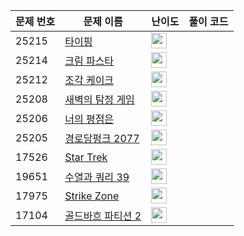 | 문제 번호 | 문제 이름 | 난이도 | 풀이 코드 |
| --- | --- | --- | --- |
| 25215 | [타이핑](https://www.acmicpc.net/problem/25215) | <img height="25px" width="25px=" src="https://static.solved.ac/tier_small/8.svg"/> |  |
| 25214 | [크림 파스타](https://www.acmicpc.net/problem/25214) | <img height="25px" width="25px=" src="https://static.solved.ac/tier_small/7.svg"/> |  |
| 25212 | [조각 케이크](https://www.acmicpc.net/problem/25212) | <img height="25px" width="25px=" src="https://static.solved.ac/tier_small/10.svg"/> |  |
| 25208 | [새벽의 탐정 게임](https://www.acmicpc.net/problem/25208) | <img height="25px" width="25px=" src="https://static.solved.ac/tier_small/0.svg"/> |  |
| 25206 | [너의 평점은](https://www.acmicpc.net/problem/25206) | <img height="25px" width="25px=" src="https://static.solved.ac/tier_small/7.svg"/> |  |
| 25205 | [경로당펑크 2077](https://www.acmicpc.net/problem/25205) | <img height="25px" width="25px=" src="https://static.solved.ac/tier_small/4.svg"/> |  |
| 17526 | [Star Trek](https://www.acmicpc.net/problem/17526) | <img height="25px" width="25px=" src="https://static.solved.ac/tier_small/21.svg"/> |  |
| 19651 | [수열과 쿼리 39](https://www.acmicpc.net/problem/19651) | <img height="25px" width="25px=" src="https://static.solved.ac/tier_small/21.svg"/> |  |
| 17975 | [Strike Zone](https://www.acmicpc.net/problem/17975) | <img height="25px" width="25px=" src="https://static.solved.ac/tier_small/21.svg"/> |  |
| 17104 | [골드바흐 파티션 2](https://www.acmicpc.net/problem/17104) | <img height="25px" width="25px=" src="https://static.solved.ac/tier_small/21.svg"/> |  |
